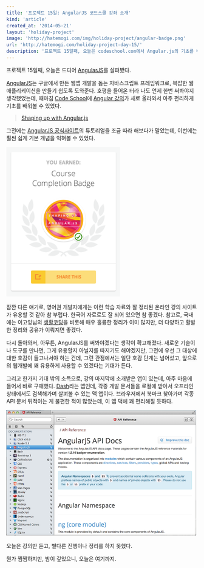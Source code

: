 ```yaml
---
title: '프로젝트 15일: AngularJS 코드스쿨 강좌 소개'
kind: 'article'
created_at: '2014-05-21'
layout: 'holiday-project'
image: 'http://hatemogi.com/img/holiday-project/angular-badge.png'
url: 'http://hatemogi.com/holiday-project-day-15/'
description: '프로젝트 15일째, 오늘은 codeschool.com에서 Angular.js의 기초를 배웠다.'
---
```


프로젝트 15일째, 오늘은 드디어 [AngularJS]를 살펴봤다. 

[AngularJS]는 구글에서 만든 웹앱 개발을 돕는 자바스크립트 프레임워크로, 복잡한 웹애플리케이션을 만들기 쉽도록 도와준다. 호평을 들어온 터라 나도 언제 한번 써봐야지 생각했었는데, 때마침 [Code School](codeschool.com)에 [Angular 강의](http://campus.codeschool.com/courses/shaping-up-with-angular-js/intro )가 새로 올라와서 아주 편리하게 기초를 배워볼 수 있었다.

> [Shaping up with Angular.js](http://campus.codeschool.com/courses/shaping-up-with-angular-js/intro)

그전에는 [AngularJS 공식사이트](https://angularjs.org/)의 튜토리얼을 조금 따라 해보다가 말았는데, 이번에는 훨씬 쉽게 기본 개념을 익혀볼 수 있었다. 

<img src="/img/holiday-project/angular-badge.png" style="width: 300px;"/>

잠깐 다른 얘기로, 영어권 개발자에게는 이런 학습 자료와 잘 정리된 온라인 강의 사이트가 유용할 것 같아 참 부럽다. 한국어 자료로도 잘 되어 있으면 참 좋겠다. 참고로, 국내에는 이고잉님의 [생활코딩](http://opentutorials.org/)을 비롯해 매우 훌륭한 정리가 이미 많지만, 더 다양하고 활발한 정리와 공유가 이뤄지면 좋겠다. 

다시 돌아와서, 아무튼, AngularJS를 써봐야겠다는 생각이 확고해졌다. 새로운 기술이나 도구를 만나면, 그게 유용할지 아닐지를 따지기도 해야겠지만, 그전에 우선 그 대상에 대한 호감이 들고나서야 하는 건데, 그런 관점에서는 일단 호감 단계는 넘어섰고, 앞으로의 웹개발에 꽤 유용하게 사용할 수 있겠다는 기대가 든다. 

그리고 한가지 기대 밖의 소득으로, 강의 마지막에 소개받은 앱이 있는데, 아주 마음에 들어서 바로 구매했다. [Dash]라는 앱인데, 각종 개발 문서들을 로컬에 받아서 오프라인 상태에서도 검색해가며 살펴볼 수 있는 맥 앱이다. 브라우저에서 북마크 찾아가며 각종 API 문서 뒤적이는 게 불편한 적이 많았는데, 이 앱 덕에 꽤 편리해질 듯하다. 

<img src="/img/holiday-project/dash.png"  style="width: 500px;"/>

오늘은 강의만 듣고, 별다른 진행이나 정리를 하지 못했다. 

뭔가 찜찜하지만, 밤이 깊었으니, 오늘은 여기까지. 

[AngularJS]: https://angularjs.org/
[Dash]: http://kapeli.com/dash

